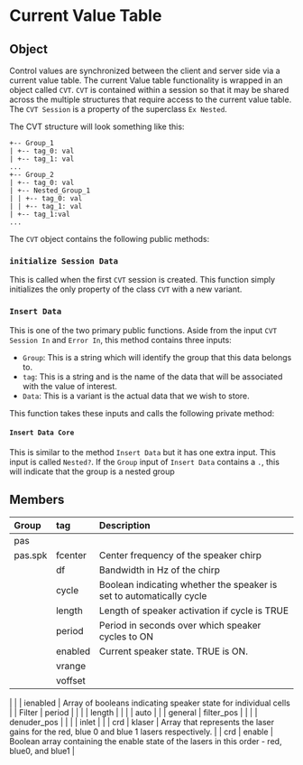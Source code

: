 # Current Value Table
## Object
Control values are synchronized between the client and server side via a current value table.  The current Value table functionality is wrapped in an object called ``CVT``.  ``CVT`` is contained within a session so that it may be shared across the multiple structures that require access to the current value table.  The ``CVT Session`` is a property of the superclass ``Ex Nested``.  

The CVT structure will look something like this:

```
+-- Group_1
| +-- tag_0: val
| +-- tag_1: val
...
+-- Group_2
| +-- tag_0: val
| +-- Nested_Group_1
| | +-- tag_0: val
| | +-- tag_1: val
| +-- tag_1:val
...
```

The ``CVT`` object contains the following public methods:

### ``initialize Session Data``
This is called when the first ``CVT`` session is created.  This function simply initializes the only property of the class ``CVT`` with a new variant.

### ``Insert Data``
This is one of the two primary public functions.  Aside from the input ``CVT Session In`` and ``Error In``, this method contains three inputs:

* ``Group``: This is a string which will identify the group that this data belongs to.  
* ``tag``: This is a string and is the name of the data that will be associated with the value of interest.
* ``Data``: This is a variant is the actual data that we wish to store.

This function takes these inputs and calls the following private method:

#### ``Insert Data Core``

This is similar to the method ``Insert Data`` but it has one extra input.  This input is called ``Nested?``.  If the ``Group`` input of ``Insert Data`` contains a ``.``, this will indicate that the group is a nested group


## Members

| Group    | tag      | Description |
| :------- | :------- | :---------- |
| pas      | 
| pas.spk  | fcenter  | Center frequency of the speaker chirp |
|          | df       | Bandwidth in Hz of the chirp |
|          | cycle    | Boolean indicating whether the speaker is set to automatically cycle |
|          | length   | Length of speaker activation if cycle is TRUE |
|          | period   | Period in seconds over which speaker cycles to ON |
|          | enabled  | Current speaker state.  TRUE is ON. |
|          | vrange   | |
|          | voffset  |  |
|
|          | ienabled | Array of booleans indicating speaker state for individual cells |
| Filter   | period   |  |
|          | length   |   |
|          | auto     |  |
| general  | filter_pos | | 
|          | denuder_pos | |
|          | inlet  | |
| crd      | klaser | Array that represents the laser gains for the red, blue 0 and blue 1 lasers respectively. |
| crd      | enable | Boolean array containing the enable state of the lasers in this order - red, blue0, and blue1 |




